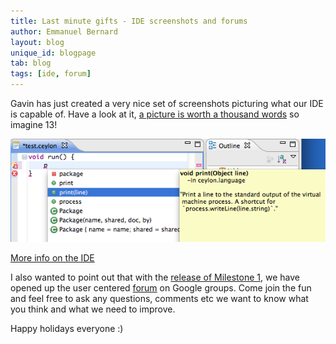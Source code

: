 ```yaml
---
title: Last minute gifts - IDE screenshots and forums
author: Emmanuel Bernard
layout: blog
unique_id: blogpage
tab: blog
tags: [ide, forum]
---
```

Gavin has just created a very nice set of screenshots picturing what our IDE is capable of. Have a look
at it, [a picture is worth a thousand words][screenshots] so imagine 13! 

![teaser](/images/screenshots/teaser.png)

[More info on the IDE][ide]

I also wanted to point out that with the [release of Milestone 1][release], we have opened up 
the user centered [forum][user forum] on Google groups. Come join the fun and feel
free to ask any questions, comments etc we want to know what you think and what we need to improve.

[screenshots]: /documentation/ide/screenshots/?utm_source=blog&utm_medium=web&utm_content=screenshots&utm_campaign=ide_screenshots
[ide]: /documentation/ide/?utm_source=blog&utm_medium=web&utm_content=ide&utm_campaign=ide_screenshots
[release]: /blog/2011/12/20/ceylon-m1-newton/?utm_source=blog&utm_medium=web&utm_content=releaseblog&utm_campaign=ide_screenshots
[user forum]: /community/forum?utm_source=blog&utm_medium=web&utm_content=userforum&utm_campaign=ide_screenshots

Happy holidays everyone :)